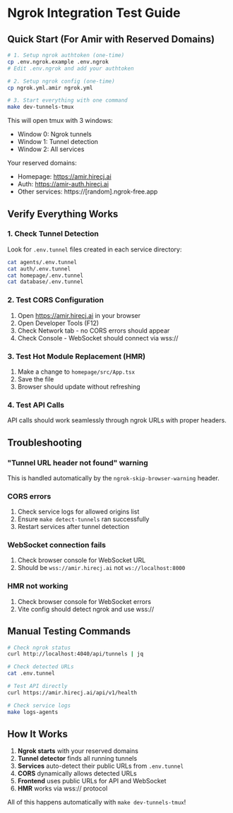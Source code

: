 # Ngrok Integration Test Guide

## Quick Start (For Amir with Reserved Domains)

```bash
# 1. Setup ngrok authtoken (one-time)
cp .env.ngrok.example .env.ngrok
# Edit .env.ngrok and add your authtoken

# 2. Setup ngrok config (one-time) 
cp ngrok.yml.amir ngrok.yml

# 3. Start everything with one command
make dev-tunnels-tmux
```

This will open tmux with 3 windows:
- Window 0: Ngrok tunnels
- Window 1: Tunnel detection
- Window 2: All services

Your reserved domains:
- Homepage: https://amir.hirecj.ai
- Auth: https://amir-auth.hirecj.ai
- Other services: https://[random].ngrok-free.app

## Verify Everything Works

### 1. Check Tunnel Detection
Look for `.env.tunnel` files created in each service directory:
```bash
cat agents/.env.tunnel
cat auth/.env.tunnel
cat homepage/.env.tunnel
cat database/.env.tunnel
```

### 2. Test CORS Configuration
1. Open https://amir.hirecj.ai in your browser
2. Open Developer Tools (F12)
3. Check Network tab - no CORS errors should appear
4. Check Console - WebSocket should connect via wss://

### 3. Test Hot Module Replacement (HMR)
1. Make a change to `homepage/src/App.tsx`
2. Save the file
3. Browser should update without refreshing

### 4. Test API Calls
API calls should work seamlessly through ngrok URLs with proper headers.

## Troubleshooting

### "Tunnel URL header not found" warning
This is handled automatically by the `ngrok-skip-browser-warning` header.

### CORS errors
1. Check service logs for allowed origins list
2. Ensure `make detect-tunnels` ran successfully
3. Restart services after tunnel detection

### WebSocket connection fails
1. Check browser console for WebSocket URL
2. Should be `wss://amir.hirecj.ai` not `ws://localhost:8000`

### HMR not working
1. Check browser console for WebSocket errors
2. Vite config should detect ngrok and use wss://

## Manual Testing Commands

```bash
# Check ngrok status
curl http://localhost:4040/api/tunnels | jq

# Check detected URLs
cat .env.tunnel

# Test API directly
curl https://amir.hirecj.ai/api/v1/health

# Check service logs
make logs-agents
```

## How It Works

1. **Ngrok starts** with your reserved domains
2. **Tunnel detector** finds all running tunnels
3. **Services** auto-detect their public URLs from `.env.tunnel`
4. **CORS** dynamically allows detected URLs
5. **Frontend** uses public URLs for API and WebSocket
6. **HMR** works via wss:// protocol

All of this happens automatically with `make dev-tunnels-tmux`!